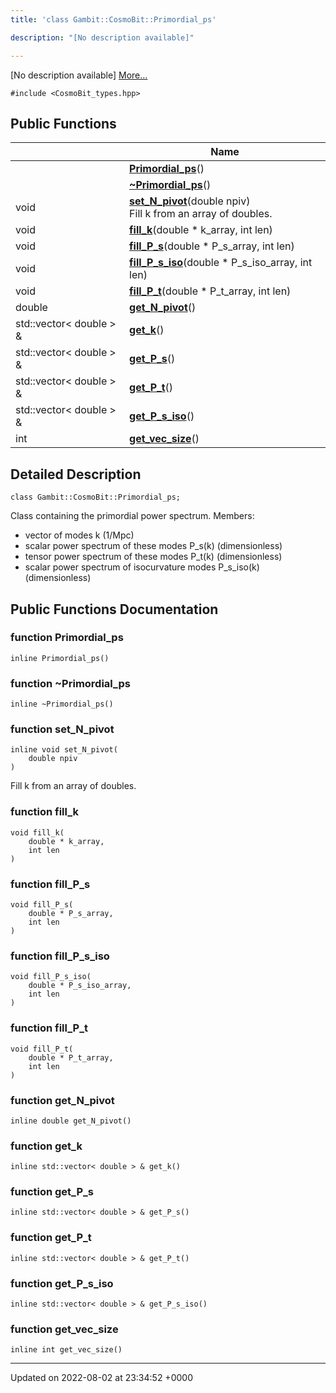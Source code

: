 ```yaml
---
title: 'class Gambit::CosmoBit::Primordial_ps'

description: "[No description available]"

---
```









[No description available] [More...](#detailed-description)


`#include <CosmoBit_types.hpp>`

## Public Functions

|                | Name           |
| -------------- | -------------- |
| | **[Primordial_ps](/documentation/code/main/classes/classgambit_1_1cosmobit_1_1primordial__ps/#function-primordial-ps)**() |
| | **[~Primordial_ps](/documentation/code/main/classes/classgambit_1_1cosmobit_1_1primordial__ps/#function-~primordial-ps)**() |
| void | **[set_N_pivot](/documentation/code/main/classes/classgambit_1_1cosmobit_1_1primordial__ps/#function-set-n-pivot)**(double npiv)<br>Fill k from an array of doubles.  |
| void | **[fill_k](/documentation/code/main/classes/classgambit_1_1cosmobit_1_1primordial__ps/#function-fill-k)**(double * k_array, int len) |
| void | **[fill_P_s](/documentation/code/main/classes/classgambit_1_1cosmobit_1_1primordial__ps/#function-fill-p-s)**(double * P_s_array, int len) |
| void | **[fill_P_s_iso](/documentation/code/main/classes/classgambit_1_1cosmobit_1_1primordial__ps/#function-fill-p-s-iso)**(double * P_s_iso_array, int len) |
| void | **[fill_P_t](/documentation/code/main/classes/classgambit_1_1cosmobit_1_1primordial__ps/#function-fill-p-t)**(double * P_t_array, int len) |
| double | **[get_N_pivot](/documentation/code/main/classes/classgambit_1_1cosmobit_1_1primordial__ps/#function-get-n-pivot)**() |
| std::vector< double > & | **[get_k](/documentation/code/main/classes/classgambit_1_1cosmobit_1_1primordial__ps/#function-get-k)**() |
| std::vector< double > & | **[get_P_s](/documentation/code/main/classes/classgambit_1_1cosmobit_1_1primordial__ps/#function-get-p-s)**() |
| std::vector< double > & | **[get_P_t](/documentation/code/main/classes/classgambit_1_1cosmobit_1_1primordial__ps/#function-get-p-t)**() |
| std::vector< double > & | **[get_P_s_iso](/documentation/code/main/classes/classgambit_1_1cosmobit_1_1primordial__ps/#function-get-p-s-iso)**() |
| int | **[get_vec_size](/documentation/code/main/classes/classgambit_1_1cosmobit_1_1primordial__ps/#function-get-vec-size)**() |

## Detailed Description

```
class Gambit::CosmoBit::Primordial_ps;
```


Class containing the primordial power spectrum. Members:

* vector of modes k (1/Mpc)
* scalar power spectrum of these modes P_s(k) (dimensionless)
* tensor power spectrum of these modes P_t(k) (dimensionless)
* scalar power spectrum of isocurvature modes P_s_iso(k) (dimensionless) 

## Public Functions Documentation

### function Primordial_ps

```
inline Primordial_ps()
```


### function ~Primordial_ps

```
inline ~Primordial_ps()
```


### function set_N_pivot

```
inline void set_N_pivot(
    double npiv
)
```

Fill k from an array of doubles. 

### function fill_k

```
void fill_k(
    double * k_array,
    int len
)
```


### function fill_P_s

```
void fill_P_s(
    double * P_s_array,
    int len
)
```


### function fill_P_s_iso

```
void fill_P_s_iso(
    double * P_s_iso_array,
    int len
)
```


### function fill_P_t

```
void fill_P_t(
    double * P_t_array,
    int len
)
```


### function get_N_pivot

```
inline double get_N_pivot()
```


### function get_k

```
inline std::vector< double > & get_k()
```


### function get_P_s

```
inline std::vector< double > & get_P_s()
```


### function get_P_t

```
inline std::vector< double > & get_P_t()
```


### function get_P_s_iso

```
inline std::vector< double > & get_P_s_iso()
```


### function get_vec_size

```
inline int get_vec_size()
```


-------------------------------

Updated on 2022-08-02 at 23:34:52 +0000